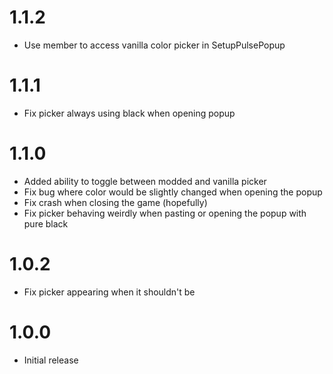 # 1.1.2
- Use member to access vanilla color picker in SetupPulsePopup

# 1.1.1
- Fix picker always using black when opening popup

# 1.1.0
- Added ability to toggle between modded and vanilla picker
- Fix bug where color would be slightly changed when opening the popup
- Fix crash when closing the game (hopefully)
- Fix picker behaving weirdly when pasting or opening the popup with pure black

# 1.0.2
- Fix picker appearing when it shouldn't be

# 1.0.0
- Initial release
